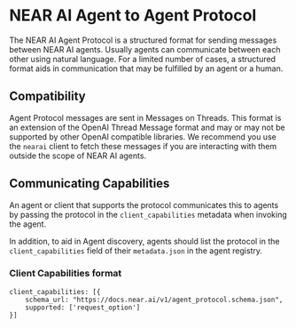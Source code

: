 # NEAR AI Agent to Agent Protocol

The NEAR AI Agent Protocol is a structured format for sending messages between NEAR AI agents. Usually agents can 
communicate between each other using natural language. For a limited number of cases, a structured format aids in 
communication that may be fulfilled by an agent or a human.

## Compatibility
Agent Protocol messages are sent in Messages on Threads. This format is an extension
of the OpenAI Thread Message format and may or may not be supported by other 
OpenAI compatible libraries. We recommend you use the `nearai` client to fetch these
messages if you are interacting with them outside the scope of NEAR AI agents.

## Communicating Capabilities
An agent or client that supports the protocol communicates this to agents by passing the protocol 
in the `client_capabilities` metadata when invoking the agent. 

In addition, to aid in Agent discovery, agents should list the protocol in the `client_capabilities`
field of their `metadata.json` in the agent registry.

### Client Capabilities format
```
client_capabilities: [{
    schema_url: "https://docs.near.ai/v1/agent_protocol.schema.json", 
    supported: ['request_option'] 
}]
```